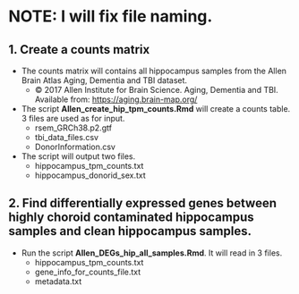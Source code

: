 # NOTE: I will fix file naming.

## 1. Create a counts matrix 
- The counts matrix will contains all hippocampus samples from the Allen Brain Atlas Aging, Dementia and TBI dataset.
  - © 2017 Allen Institute for Brain Science. Aging, Dementia and TBI. Available from: https://aging.brain-map.org/
- The script **Allen_create_hip_tpm_counts.Rmd** will create a counts table. 3 files are used as for input.
  - rsem_GRCh38.p2.gtf 
  - tbi_data_files.csv
  - DonorInformation.csv
- The script will output two files.
  - hippocampus_tpm_counts.txt
  - hippocampus_donorid_sex.txt
## 2. Find differentially expressed genes between highly choroid contaminated hippocampus samples and clean hippocampus samples.
- Run the script **Allen_DEGs_hip_all_samples.Rmd**.  It will read in 3 files.
  - hippocampus_tpm_counts.txt
  - gene_info_for_counts_file.txt
  - metadata.txt
